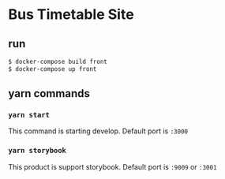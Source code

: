 # Bus Timetable Site

## run

```bash
$ docker-compose build front
$ docker-compose up front
```

## yarn commands

### `yarn start`

This command is starting develop.
Default port is `:3000`

### `yarn storybook`

This product is support storybook.
Default port is `:9009` or `:3001`
